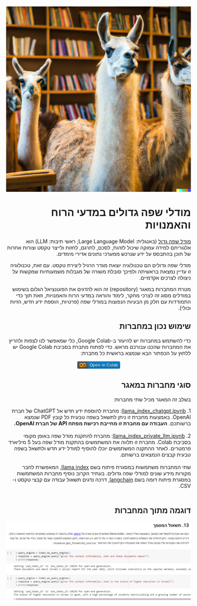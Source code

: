 <div dir="rtl">
<p align="center"><img style="display: block; margin-left: auto; margin-right: auto;" src="https://github.com/Sourasky-DHLAB/LLMs/blob/main/Resources/Llamas.png" /></p>
<h1 id="תמלול-אוטומטי-של-וידאו-ואודיו-באמצעות-whisper">מודלי שפה גדולים במדעי הרוח והאמנויות</h1>
<p><a href="https://he.wikipedia.org/wiki/%D7%9E%D7%95%D7%93%D7%9C_%D7%A9%D7%A4%D7%94_%D7%92%D7%93%D7%95%D7%9C" target="_blank" rel="nofollow noopener">מודל שפה גדול</a>&nbsp;(באנגלית: Large Language Model; ראשי תיבות: LLM) הוא אלגוריתם למידה עמוקה שיכול לזהות, לסכם, לתרגם, לחזות ולייצר טקסט וצורות אחרות של תוכן בהתבסס על ידע שנרכש ממערכי נתונים אדירי מימדים.</p>
<p>מודלי שפה גדולים הם טכנולוגיה יוצאת מגדר הרגיל ליצירת טקסט. עם זאת, טכנולוגיה זו עדיין נמצאת בראשיתה ולפיכך סובלת משורה של מגבלות משמעותיות שמקשות על ניצולה לצרכים אקדמיים.</p>
<p>מטרת המחברות במאגר (repository) זה הוא להדגים את הפוטנציאל הגלום בשימוש במודלים מסוג זה לצרכי מחקר, לימוד והוראה במדעי הרוח והאמנויות, וזאת תוך כדי התמודדות עם חלק מן הבעיות הנפוצות במודלי שפה (פרטיות, הוספת ידע חדש, הזיות וכולי).</p>
<h2 id="שימוש-נכון-במחברות">שימוש נכון במחברות</h2>
<p>כדי להשתמש במחברות יש להיעזר ב-Google Colab, כלי שמאפשר לנו לצפות ולהריץ את המחברות שהכנו עבורכם מראש. כדי לפתוח מחברת בסביבת Google Colab יש ללחוץ על הכפתור הבא שנמצא בראשית כל מחברת:</p>
<p align="center"><img src="https://github.com/Sourasky-DHLAB/Whisper/blob/main/Resources/colab.png" /></p>
<h2 id="סוגי-מחברות-במאגר">סוגי מחברות במאגר</h2>
<p>בשלב זה המאגר מכיל שתי מחברות:</p>
<div dir="rtl">1. <a href="https://github.com/Sourasky-DHLAB/LLMs/blob/main/Colab/llama_index_chatgpt.ipynb">llama_index_chatgpt.ipynb</a>: מחברת להוספת ידע חדש אל ChatGPT של חברת OpenAI. באמצעות מחברת זו ניתן לתשאל בשפה טבעית כל קובץ PDF שנמצא ברשותכם. <strong>העבודה עם מחברת זו מחייבת רכישת מפתח API של חברת OpenAI.</strong></div>
<div dir="rtl"><br />2. <a href="https://github.com/Sourasky-DHLAB/LLMs/blob/main/Colab/llama_index_private_llm.ipynb">llama_index_private_llm.ipynb</a>: מחברת להתקנת מודל שפה באופן מקומי בסביבת Colab. מחברת זו תלווה את המשתמשים בהתקנת מודל שפה בעל 5 מיליארד פרמטרים. לאחר ההתקנה המשתמשים יוכלו להוסיף למודל ידע חדש ולתשאל בשפה טבעית קבצים הנמצאים ברשותם.&nbsp;</div>
<div dir="rtl">&nbsp;</div>
<div dir="rtl">שתי המחברות משתמשות במסגרת פיתוח בשם <a href="https://gpt-index.readthedocs.io/en/latest/">llama index</a>, המאפשרת לחבר מקורות מידע שונים למודלי שפה גדולים. בעתיד הקרוב נוסיף מחברות המשתמשות במסגרת פיתוח דומה בשם <a href="https://python.langchain.com/docs/get_started/introduction.html">langchain</a>, דרכה נדגים תשאול עבודה עם קבצי טקסט ו-CSV.<br /><br />
<h2 id="דוגמה-מתוך-המחברות">דוגמה מתוך המחברות</h2>
<p align="center"><img src="https://github.com/Sourasky-DHLAB/LLMs/blob/main/Resources/screenshot1.png" /></p>
</div>
</div>
